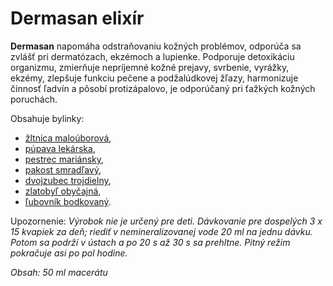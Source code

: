 Dermasan elixír
===============

**Dermasan** napomáha odstraňovaniu kožných problémov, odporúča sa zvlášť pri
dermatózach, ekzémoch a lupienke. Podporuje detoxikáciu organizmu, zmierňuje
nepríjemné kožné prejavy, svrbenie, vyrážky, ekzémy, zlepšuje funkciu pečene a
podžalúdkovej žľazy, harmonizuje činnosť ľadvín a pôsobí protizápalovo, je
odporúčaný pri ťažkých kožných poruchách.

Obsahuje bylinky:

* [žltnica maloúborová](/sip/bylinky/zltnica-malouborova/),
* [púpava lekárska](/sip/bylinky/pupava-lekarska/),
* [pestrec mariánsky](/sip/bylinky/pestrec-mariansky/),
* [pakost smradľavý](/sip/bylinky/pakost-smradlavy/),
* [dvojzubec trojdielny](/sip/bylinky/dvojzubec-trojdielny/),
* [zlatobyľ obyčajná](/sip/bylinky/zlatobyl-obycajna/),
* [ľubovník bodkovaný](/sip/bylinky/lubovnik-bodkovany/).

Upozornenie: *Výrobok nie je určený pre deti. Dávkovanie pre dospelých 3 x 15
kvapiek za deň; riediť v nemineralizovanej vode 20 ml na jednu dávku. Potom sa
podrží v ústach a po 20 s až 30 s sa prehltne. Pitný režim pokračuje asi po pol
hodine.*

*Obsah: 50 ml macerátu*


